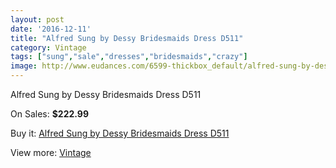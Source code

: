 ```yaml
---
layout: post
date: '2016-12-11'
title: "Alfred Sung by Dessy Bridesmaids Dress D511"
category: Vintage
tags: ["sung","sale","dresses","bridesmaids","crazy"]
image: http://www.eudances.com/6599-thickbox_default/alfred-sung-by-dessy-bridesmaids-dress-d511.jpg
---
```

Alfred Sung by Dessy Bridesmaids Dress D511

On Sales: **$222.99**
<a href="https://www.eudances.com/en/vintage/2422-alfred-sung-by-dessy-bridesmaids-dress-d511.html"><amp-img layout="responsive" width="600" height="600" src="//www.eudances.com/6599-thickbox_default/alfred-sung-by-dessy-bridesmaids-dress-d511.jpg" alt="Alfred Sung by Dessy Bridesmaids Dress D511 0" /></a>
<a href="https://www.eudances.com/en/vintage/2422-alfred-sung-by-dessy-bridesmaids-dress-d511.html"><amp-img layout="responsive" width="600" height="600" src="//www.eudances.com/6600-thickbox_default/alfred-sung-by-dessy-bridesmaids-dress-d511.jpg" alt="Alfred Sung by Dessy Bridesmaids Dress D511 1" /></a>

Buy it: [Alfred Sung by Dessy Bridesmaids Dress D511](https://www.eudances.com/en/vintage/2422-alfred-sung-by-dessy-bridesmaids-dress-d511.html "Alfred Sung by Dessy Bridesmaids Dress D511")

View more: [Vintage](https://www.eudances.com/en/29-vintage "Vintage")